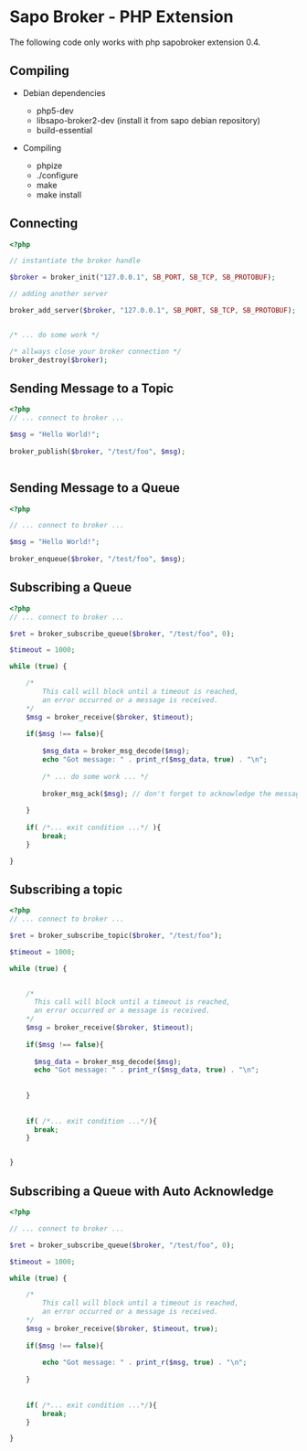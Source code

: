 # Sapo Broker - PHP Extension


The following code only works with php sapobroker extension 0.4.

## Compiling

- Debian dependencies
  * php5-dev
  * libsapo-broker2-dev (install it from sapo debian repository)
  * build-essential

- Compiling
  * phpize
  * ./configure
  * make
  * make install


## Connecting

```php
<?php

// instantiate the broker handle

$broker = broker_init("127.0.0.1", SB_PORT, SB_TCP, SB_PROTOBUF);

// adding another server 

broker_add_server($broker, "127.0.0.1", SB_PORT, SB_TCP, SB_PROTOBUF);


/* ... do some work */

/* allways close your broker connection */
broker_destroy($broker);


```


## Sending Message to a Topic

```php
<?php
// ... connect to broker ...

$msg = "Hello World!";
   
broker_publish($broker, "/test/foo", $msg);



```

## Sending Message to a Queue

```php
<?php

// ... connect to broker ...

$msg = "Hello World!";
   
broker_enqueue($broker, "/test/foo", $msg);

```




## Subscribing a Queue


```php
<?php
// ... connect to broker ...

$ret = broker_subscribe_queue($broker, "/test/foo", 0);

$timeout = 1000;

while (true) {

    /* 
        This call will block until a timeout is reached,
        an error occurred or a message is received.
    */
    $msg = broker_receive($broker, $timeout); 
    
    if($msg !== false){
         
        $msg_data = broker_msg_decode($msg);
        echo "Got message: " . print_r($msg_data, true) . "\n";
        
        /* ... do some work ... */
        
        broker_msg_ack($msg); // don't forget to acknowledge the message reception
         
    }
    
    if( /*... exit condition ...*/ ){
        break;
    }

}

```


## Subscribing a topic

```php
<?php
// ... connect to broker ...

$ret = broker_subscribe_topic($broker, "/test/foo");

$timeout = 1000;

while (true) {

     
    /* 
      This call will block until a timeout is reached,
      an error occurred or a message is received.
    */
    $msg = broker_receive($broker, $timeout); 
    
    if($msg !== false){
    
      $msg_data = broker_msg_decode($msg);
      echo "Got message: " . print_r($msg_data, true) . "\n";
      
       
    }
    
    
    if( /*... exit condition ...*/){
      break;
    }


}

```


## Subscribing a Queue with Auto Acknowledge


```php
<?php

// ... connect to broker ...

$ret = broker_subscribe_queue($broker, "/test/foo", 0);

$timeout = 1000;

while (true) {

    /* 
        This call will block until a timeout is reached,
        an error occurred or a message is received.
    */
    $msg = broker_receive($broker, $timeout, true); 
    
    if($msg !== false){
         
        echo "Got message: " . print_r($msg, true) . "\n";
         
    }
    
    
    if( /*... exit condition ...*/){
        break;
    }

}

```

